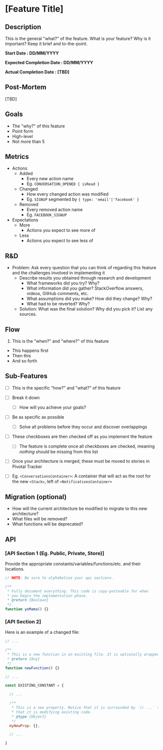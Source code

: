 # [Feature Title]



## Description

This is the general "what?" of the feature. What is your feature? Why is it important? Keep it brief and to-the-point.

**Start Date               : DD/MM/YYYY**

**Expected Completion Date : DD/MM/YYYY**

**Actual Completion Date   : [TBD]**



## Post-Mortem

[TBD]



## Goals

* The "why?" of this feature
* Point form
* High-level
* Not more than 5



## Metrics

* Actions
  * Added
    * Every new action name
    * Eg. `CONVERSATION_OPENED { isRead }`
  * Changed
    * How every changed action was modified
    * Eg. `SIGNUP` segmented by `{ type: 'email'|'facebook' }`
  * Removed
    * Every removed action name
    * Eg. `FACEBOOK_SIGNUP`
* Expectations
  * More
    * Actions you expect to see more of
  * Less
    * Actions you expect to see less of




## R&D

* Problem: Ask every question that you can think of regarding this feature and the challenges involved in implementing it
  * Describe results you obtained through research and development
    * What frameworks did you try? Why?
    * What information did you gather? StackOverflow answers, videos, GitHub comments, etc.
    * What assumptions did you make? How did they change? Why?
    * What had to be reverted? Why?
  * Solution: What was the final solution? Why did you pick it? List any sources.




## Flow

1. This is the "when?" and "where?" of this feature
* This happens first
* Then this
* And so forth




## Sub-Features

* [ ] This is the specific "how?" and "what?" of this feature
* [ ] Break it down
  * [ ] How will you achieve your goals?
* [ ] Be as specific as possible
  * [ ] Solve all problems before they occur and discover overlappings
* [ ] These checkboxes are then checked off as you implement the feature
  * [ ] The feature is complete once all checkboxes are checked, meaning *nothing* should be missing from this list
* [ ] Once your architecture is merged, these must be moved to stories in Pivotal Tracker
* [ ] Eg. `<ConversationsContainer>`: A container that will act as the root for the new `<Stack>`, left of `<NotificationsContainer>`




## Migration (optional)

* How will the current architecture be modified to migrate to this new architecture?
* What files will be removed?
* What functions will be deprecated?




## API


### [API Section 1 (Eg. Public, Private, Store)]

Provide the appropriate constants/variables/functions/etc. and their locations.
```js
// NOTE: Be sure to alphabetize your api sections.

/**
 * Fully document everything. This code is copy-pasteable for when
 * you begin the implementation phase.
 * @return {Boolean}
 */
function yoMama() {}
```


### [API Section 2]


Here is an example of a changed file:
```js
// ...

/**
 * This is a new function in an existing file. It is optionally wrapped in `// ...`.
 * @return {Any}
 */
function newFunction() {}

// ...

const EXISTING_CONSTANT = {

  // ...

  /**
   * This is a new property. Notice that it is surrounded by `// ...` to show
   * that it is modifying existing code.
   * @type {Object}
   */
  myNewProp: {},

  // ...

}
```
